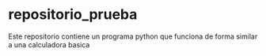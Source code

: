 # repositorio_prueba
Este repositorio contiene un programa python que funciona de forma similar a una calculadora basica
